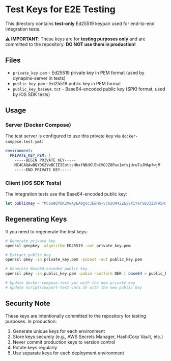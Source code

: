 # Test Keys for E2E Testing

This directory contains **test-only** Ed25519 keypair used for end-to-end integration tests.

⚠️ **IMPORTANT**: These keys are for **testing purposes only** and are committed to the repository. **DO NOT use them in production!**

## Files

- `private_key.pem` - Ed25519 private key in PEM format (used by dynapins-server in tests)
- `public_key.pem` - Ed25519 public key in PEM format
- `public_key_base64.txt` - Base64-encoded public key (SPKI format, used by iOS SDK tests)

## Usage

### Server (Docker Compose)

The test server is configured to use this private key via `docker-compose.test.yml`:

```yaml
environment:
  PRIVATE_KEY_PEM: |
    -----BEGIN PRIVATE KEY-----
    MC4CAQAwBQYDK2VwBCIEIEottsHhxfNBdKlEbCVOJZ0Pav1mfvjUruTuJMApfwjM
    -----END PRIVATE KEY-----
```

### Client (iOS SDK Tests)

The integration tests use the Base64-encoded public key:

```swift
let publicKey = "MCowBQYDK2VwAyEA9gocJEBHG+vcm2OH42ZEy8XiYarSBJ3ZBTA5Ni7J+Ac="
```

## Regenerating Keys

If you need to regenerate the test keys:

```bash
# Generate private key
openssl genpkey -algorithm ED25519 -out private_key.pem

# Extract public key
openssl pkey -in private_key.pem -pubout -out public_key.pem

# Generate Base64-encoded public key
openssl pkey -in public_key.pem -pubin -outform DER | base64 > public_key_base64.txt

# Update docker-compose.test.yml with the new private key
# Update Scripts/export-test-vars.sh with the new public key
```

## Security Note

These keys are intentionally committed to the repository for testing purposes. In production:

1. Generate unique keys for each environment
2. Store keys securely (e.g., AWS Secrets Manager, HashiCorp Vault, etc.)
3. Never commit production keys to version control
4. Rotate keys regularly
5. Use separate keys for each deployment environment

